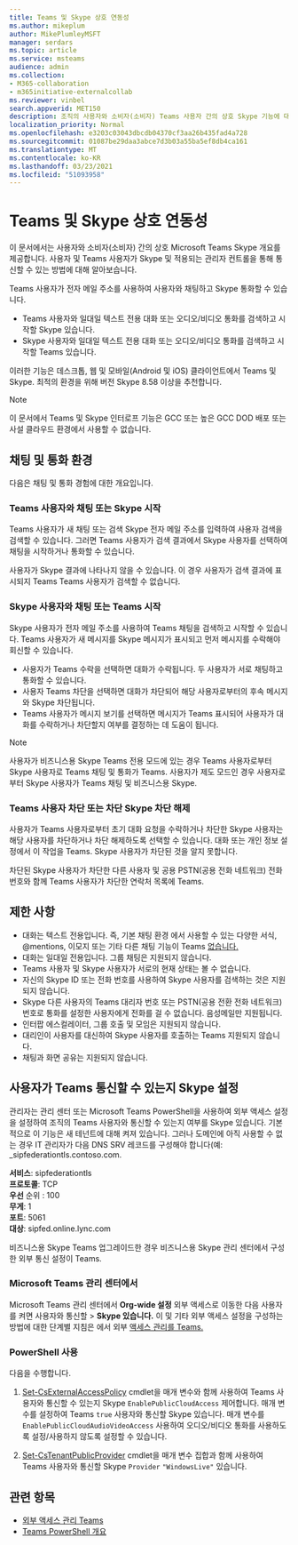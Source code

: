 ```yaml
---
title: Teams 및 Skype 상호 연동성
ms.author: mikeplum
author: MikePlumleyMSFT
manager: serdars
ms.topic: article
ms.service: msteams
audience: admin
ms.collection:
- M365-collaboration
- m365initiative-externalcollab
ms.reviewer: vinbel
search.appverid: MET150
description: 조직의 사용자와 소비자(소비자) Teams 사용자 간의 상호 Skype 기능에 대해 자세히 알아보습니다.
localization_priority: Normal
ms.openlocfilehash: e3203c03043dbcdb04370cf3aa26b435fad4a728
ms.sourcegitcommit: 01087be29daa3abce7d3b03a55ba5ef8db4ca161
ms.translationtype: MT
ms.contentlocale: ko-KR
ms.lasthandoff: 03/23/2021
ms.locfileid: "51093958"
---
```

# <a name="teams-and-skype-interoperability"></a>Teams 및 Skype 상호 연동성

이 문서에서는 사용자와 소비자(소비자) 간의 상호 Microsoft Teams Skype 개요를 제공합니다. 사용자 및 Teams 사용자가 Skype 및 적용되는 관리자 컨트롤을 통해 통신할 수 있는 방법에 대해 알아보습니다.

Teams 사용자가 전자 메일 주소를 사용하여 사용자와 채팅하고 Skype 통화할 수 있습니다.

- Teams 사용자와 일대일 텍스트 전용 대화 또는 오디오/비디오 통화를 검색하고 시작할 Skype 있습니다.
- Skype 사용자와 일대일 텍스트 전용 대화 또는 오디오/비디오 통화를 검색하고 시작할 Teams 있습니다.

이러한 기능은 데스크톱, 웹 및 모바일(Android 및 iOS) 클라이언트에서 Teams 및 Skype. 최적의 환경을 위해 버전 Skype 8.58 이상을 추천합니다.

> [!NOTE]
> 이 문서에서 Teams 및 Skype 인터로프 기능은 GCC 또는 높은 GCC DOD 배포 또는 사설 클라우드 환경에서 사용할 수 없습니다.

## <a name="chat-and-calling-experience"></a>채팅 및 통화 환경

다음은 채팅 및 통화 경험에 대한 개요입니다.

### <a name="teams-user-starts-a-chat-or-call-with-a-skype-user"></a>Teams 사용자와 채팅 또는 Skype 시작

Teams 사용자가 새 채팅 또는 검색 Skype 전자 메일 주소를 입력하여 사용자 검색을 검색할 수 있습니다.  그러면 Teams 사용자가 검색 결과에서 Skype 사용자를 선택하여 채팅을 시작하거나 통화할 수 있습니다.

사용자가 Skype 결과에 나타나지 않을 수 있습니다. 이 경우 사용자가 검색 결과에 표시되지 Teams Teams 사용자가 검색할 수 없습니다.

### <a name="skype-user-starts-a-chat-or-call-with-a-teams-user"></a>Skype 사용자와 채팅 또는 Teams 시작

Skype 사용자가 전자 메일 주소를 사용하여 Teams 채팅을 검색하고 시작할 수 있습니다. Teams 사용자가 새 메시지를 Skype 메시지가 표시되고 먼저 메시지를 수락해야 회신할 수 있습니다.

- 사용자가 Teams 수락을 선택하면 대화가 수락됩니다. 두 사용자가 서로 채팅하고 통화할 수 있습니다.
- 사용자 Teams 차단을 선택하면 대화가 차단되어 해당 사용자로부터의 후속 메시지와 Skype 차단됩니다.
- Teams 사용자가 메시지 보기를 선택하면 메시지가 Teams 표시되어 사용자가 대화를 수락하거나 차단할지 여부를 결정하는 데 도움이 됩니다.

> [!NOTE]
> 사용자가 비즈니스용 Skype Teams 전용 모드에 있는 경우 Teams 사용자로부터 Skype 사용자로 Teams 채팅 및 통화가 Teams. 사용자가 제도 모드인 경우 사용자로부터 Skype 사용자가 Teams 채팅 및 비즈니스용 Skype.

### <a name="teams-user-blocks-or-unblocks-a-skype-user"></a>Teams 사용자 차단 또는 차단 Skype 차단 해제

사용자가 Teams 사용자로부터 초기 대화 요청을 수락하거나 차단한 Skype 사용자는 해당 사용자를 차단하거나 차단 해제하도록 선택할 수 있습니다. 대화 또는 개인 정보 설정에서 이 작업을 Teams. Skype 사용자가 차단된 것을 알지 못합니다.

차단된 Skype 사용자가 차단한 다른 사용자 및 공용 PSTN(공용 전화 네트워크) 전화 번호와 함께 Teams 사용자가 차단한 연락처 목록에 Teams.

## <a name="limitations"></a>제한 사항

- 대화는 텍스트 전용입니다. 즉, 기본 채팅 환경 에서 사용할 수 있는 다양한 서식, @mentions, 이모지 또는 기타 다른 채팅 기능이 Teams [없습니다.](native-chat-for-external-users.md)
- 대화는 일대일 전용입니다. 그룹 채팅은 지원되지 않습니다.
- Teams 사용자 및 Skype 사용자가 서로의 현재 상태는 볼 수 없습니다.
- 자신의 Skype ID 또는 전화 번호를 사용하여 Skype 사용자를 검색하는 것은 지원되지 않습니다.
- Skype 다른 사용자의 Teams 대리자 번호 또는 PSTN(공용 전환 전화 네트워크) 번호로 통화를 설정한 사용자에게 전화를 걸 수 없습니다.  음성메일만 지원됩니다.
- 인터팝 에스컬레이터, 그룹 호출 및 모임은 지원되지 않습니다.
- 대리인이 사용자를 대신하여 Skype 사용자를 호출하는 Teams 지원되지 않습니다.
- 채팅과 화면 공유는 지원되지 않습니다.

## <a name="set-whether-teams-users-can-communicate-with-skype-users"></a>사용자가 Teams 통신할 수 있는지 Skype 설정

관리자는 관리 센터 또는 Microsoft Teams PowerShell을 사용하여 외부 액세스 설정을 설정하여 조직의 Teams 사용자와 통신할 수 있는지 여부를 Skype 있습니다. 기본적으로 이 기능은 새 테넌트에 대해 켜져 있습니다. 그러나 도메인에 아직 사용할 수 없는 경우 IT 관리자가 다음 DNS SRV 레코드를 구성해야 합니다(예: _sipfederationtls.contoso.com.  

**서비스**: sipfederationtls<br/>
**프로토콜**: TCP<br/>
**우선** 순위 : 100<br/>
**무게**: 1<br/>
**포트**: 5061<br/>
**대상**: sipfed.online.lync.com

비즈니스용 Skype Teams 업그레이드한 경우 비즈니스용 Skype 관리 센터에서 구성한 외부 통신 설정이 Teams.

### <a name="in-the-microsoft-teams-admin-center"></a>Microsoft Teams 관리 센터에서

Microsoft Teams 관리 센터에서 **Org-wide 설정** 외부 액세스로 이동한 다음 사용자를 켜면 사용자와 통신할  >   **Skype 있습니다.** 이 및 기타 외부 액세스 설정을 구성하는 방법에 대한 단계별 지침은 에서 외부 [액세스 관리를 Teams.](./manage-external-access.md#allow-or-block-domains)

### <a name="using-powershell"></a>PowerShell 사용

다음을 수행합니다. 
1. [Set-CsExternalAccessPolicy](/powershell/module/skype/set-csexternalaccesspolicy) cmdlet을 매개 변수와 함께 사용하여 Teams 사용자와 통신할 수 있는지 Skype ```EnablePublicCloudAccess``` 제어합니다. 매개 변수를 설정하여 Teams ```true``` 사용자와 통신할 Skype 있습니다. 매개 변수를 ```EnablePublicCloudAudioVideoAccess``` 사용하여 오디오/비디오 통화를 사용하도록 설정/사용하지 않도록 설정할 수 있습니다.

2. [Set-CsTenantPublicProvider](/powershell/module/skype/Set-CsTenantPublicProvider) cmdlet을 매개 변수 집합과 함께 사용하여 Teams 사용자와 통신할 Skype ```Provider``` ```"WindowsLive"``` 있습니다.

## <a name="related-topics"></a>관련 항목

- [외부 액세스 관리 Teams](manage-external-access.md)
- [Teams PowerShell 개요](teams-powershell-overview.md)
